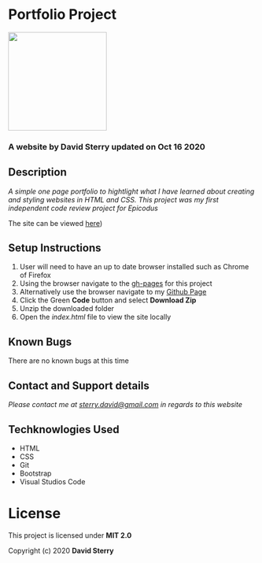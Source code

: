# Portfolio Project
<img src="https://github.com/Dave-Sterry.png" width="200px" height="auto">

### A website by David Sterry updated on Oct 16 2020

## Description

_A simple one page portfolio to hightlight what I have learned about creating and styling websites in HTML and CSS. This project was my first independent code review project for Epicodus_

The site can be viewed [here](https://dave-sterry.github.io/portfolio))

## Setup Instructions
1. User will need to have an up to date browser installed such as Chrome of Firefox
2. Using the browser navigate to the [gh-pages](https://dave-sterry.github.io/portfolio) for this project
2. Alternatively use the browser navigate to my [Github Page](https://github.com/Dave-Sterry/Portfolio)
3. Click the Green **Code** button and select **Download Zip**
4. Unzip the downloaded folder
5. Open the _index.html_ file to view the site locally

## Known Bugs
There are no known bugs at this time

## Contact and Support details

_Please contact me at sterry.david@gmail.com in regards to this website_

## Techknowlogies Used

* HTML
* CSS
* Git
* Bootstrap
* Visual Studios Code

# License

This project is licensed under **MIT 2.0**

Copyright (c) 2020 **David Sterry**